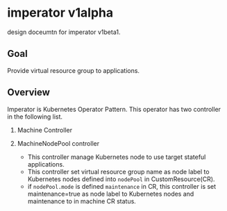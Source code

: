# imperator v1alpha
design doceumtn for imperator v1beta1.

## Goal
Provide virtual resource group to applications.

## Overview

Imperator is Kubernetes Operator Pattern. This operator has two controller in the following list.

1. Machine Controller

2. MachineNodePool controller
   - This controller manage Kubernetes node to use target stateful applications.
   - This controller set virtual resource group name as node label to Kubernetes nodes defined into `nodePool` in CustomResource(CR).
   - if `nodePool.mode` is defined `maintenance` in CR, this controller is set maintenance=true as node label to Kubernetes nodes and
     maintenance to  in machine CR status.
